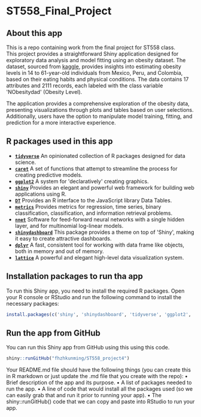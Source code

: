
# ST558_Final_Project

## About this app
This is a repo containing work from the final project for ST558 class.  
This project provides a straightforward Shiny application designed for exploratory data analysis and model fitting using an obesity dataset. The dataset, sourced from [kaggle](https://www.kaggle.com/datasets/aravindpcoder/obesity-or-cvd-risk-classifyregressorcluster), provides insights into estimating obesity levels in 14 to 61-year-old individuals from Mexico, Peru, and Colombia, based on their eating habits and physical conditions. The data contains 17 attributes and 2111 records, each labeled with the class variable 'NObesitydad' (Obesity Level).   

The application provides a comprehensive exploration of the obesity data, presenting visualizations through plots and tables based on user selections. Additionally, users have the option to manipulate model training, fitting, and prediction for a more interactive experience.  

## R packages used in this app  

+ [**`tidyverse`**](https://www.tidyverse.org/) An opinionated collection of R packages designed for data science.  
+ [**`caret`**](https://cran.r-project.org/web/packages/caret/) A set of functions that attempt to streamline the process for creating predictive models. 
+ [**`ggplot2`**](https://cran.r-project.org/web/packages/ggplot2/index.html) A system for 'declaratively' creating graphics.
+ [**`shiny`**](https://cran.r-project.org/web/packages/shiny/index.html) Provides an elegant and powerful web framework for building web applications using R.  
+ [**`DT`**](https://rstudio.github.io/DT/) Provides an R interface to the JavaScript library Data Tables.  
+ [**`metrics`**](https://cran.r-project.org/web/packages/Metrics/index.html)  Provides metrics for regression, time series, binary classification, classification, and information retrieval problems.  
+ [**`nnet`**](https://cran.r-project.org/web/packages/nnet/index.html) Software for feed-forward neural networks with a single hidden layer, and for multinomial log-linear models.  
+ [**`shinydashboard`**](https://cran.r-project.org/web/packages/shinydashboard/index.html) This package provides a theme on top of 'Shiny', making it easy to create attractive dashboards.  
+ [**`dplyr`**](https://cran.r-project.org/web/packages/dplyr/index.html) A fast, consistent tool for working with data frame like objects, both in memory and out of memory.
+ [**`lattice`**](https://cran.r-project.org/web/packages/lattice/index.html) A powerful and elegant high-level data visualization system.  

## Installation packages to run tha app  
To run this Shiny app, you need to install the required R packages. Open your R console or RStudio and run the following command to install the necessary packages:  
```R
install.packages(c('shiny', 'shinydashboard', 'tidyverse', 'ggplot2', 'caret', 'DT', 'metrics', 'nnet', 'dplyr', 'lattice'))
```
## Run the app from GitHub
You can run this Shiny app from GitHub using this using this code.
```R
shiny::runGitHub("fhzhkunming/ST558_project4")
```

Your README.md file should have the following things (you can create this in R markdown or just update the
.md file that you create with the repo):
• Brief description of the app and its purpose.
• A list of packages needed to run the app.
• A line of code that would install all the packages used (so we can easily grab that and run it prior to
running your app).
• The shiny::runGitHub() code that we can copy and paste into RStudio to run your app.

